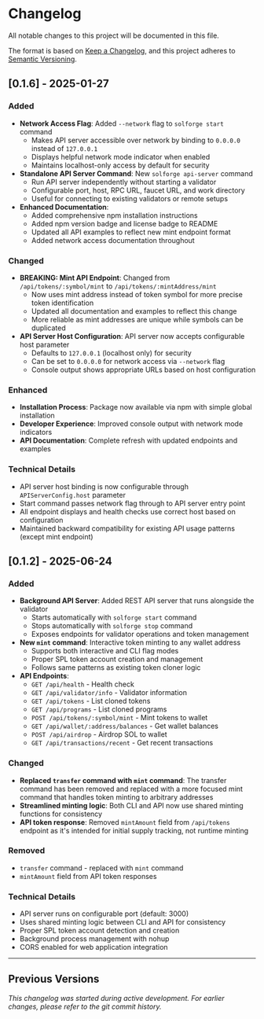 # Changelog

All notable changes to this project will be documented in this file.

The format is based on [Keep a Changelog](https://keepachangelog.com/en/1.0.0/),
and this project adheres to [Semantic Versioning](https://semver.org/spec/v2.0.0.html).

## [0.1.6] - 2025-01-27

### Added

- **Network Access Flag**: Added `--network` flag to `solforge start` command
  - Makes API server accessible over network by binding to `0.0.0.0` instead of `127.0.0.1`
  - Displays helpful network mode indicator when enabled
  - Maintains localhost-only access by default for security
- **Standalone API Server Command**: New `solforge api-server` command
  - Run API server independently without starting a validator
  - Configurable port, host, RPC URL, faucet URL, and work directory
  - Useful for connecting to existing validators or remote setups
- **Enhanced Documentation**:
  - Added comprehensive npm installation instructions
  - Added npm version badge and license badge to README
  - Updated all API examples to reflect new mint endpoint format
  - Added network access documentation throughout

### Changed

- **BREAKING: Mint API Endpoint**: Changed from `/api/tokens/:symbol/mint` to `/api/tokens/:mintAddress/mint`
  - Now uses mint address instead of token symbol for more precise token identification
  - Updated all documentation and examples to reflect this change
  - More reliable as mint addresses are unique while symbols can be duplicated
- **API Server Host Configuration**: API server now accepts configurable host parameter
  - Defaults to `127.0.0.1` (localhost only) for security
  - Can be set to `0.0.0.0` for network access via `--network` flag
  - Console output shows appropriate URLs based on host configuration

### Enhanced

- **Installation Process**: Package now available via npm with simple global installation
- **Developer Experience**: Improved console output with network mode indicators
- **API Documentation**: Complete refresh with updated endpoints and examples

### Technical Details

- API server host binding is now configurable through `APIServerConfig.host` parameter
- Start command passes network flag through to API server entry point
- All endpoint displays and health checks use correct host based on configuration
- Maintained backward compatibility for existing API usage patterns (except mint endpoint)

## [0.1.2] - 2025-06-24

### Added

- **Background API Server**: Added REST API server that runs alongside the validator
  - Starts automatically with `solforge start` command
  - Stops automatically with `solforge stop` command
  - Exposes endpoints for validator operations and token management
- **New `mint` command**: Interactive token minting to any wallet address
  - Supports both interactive and CLI flag modes
  - Proper SPL token account creation and management
  - Follows same patterns as existing token cloner logic
- **API Endpoints**:
  - `GET /api/health` - Health check
  - `GET /api/validator/info` - Validator information
  - `GET /api/tokens` - List cloned tokens
  - `GET /api/programs` - List cloned programs
  - `POST /api/tokens/:symbol/mint` - Mint tokens to wallet
  - `GET /api/wallet/:address/balances` - Get wallet balances
  - `POST /api/airdrop` - Airdrop SOL to wallet
  - `GET /api/transactions/recent` - Get recent transactions

### Changed

- **Replaced `transfer` command with `mint` command**: The transfer command has been removed and replaced with a more focused mint command that handles token minting to arbitrary addresses
- **Streamlined minting logic**: Both CLI and API now use shared minting functions for consistency
- **API token response**: Removed `mintAmount` field from `/api/tokens` endpoint as it's intended for initial supply tracking, not runtime minting

### Removed

- `transfer` command - replaced with `mint` command
- `mintAmount` field from API token responses

### Technical Details

- API server runs on configurable port (default: 3000)
- Uses shared minting logic between CLI and API for consistency
- Proper SPL token account detection and creation
- Background process management with nohup
- CORS enabled for web application integration

---

## Previous Versions

_This changelog was started during active development. For earlier changes, please refer to the git commit history._
